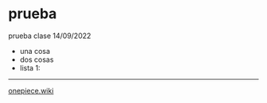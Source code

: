 # prueba
prueba clase 14/09/2022

- una cosa
- dos cosas
- lista 1:

----
[onepiece.wiki](https://onepiece.fandom.com/es/wiki/Buggy)
